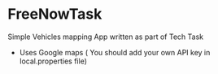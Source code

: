 # FreeNowTask
 Simple Vehicles mapping App written as part of Tech Task
 - Uses Google maps ( You should add your own API key in local.properties file)
